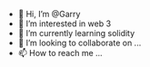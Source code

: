 - 👋 Hi, I’m @Garry
- 👀 I’m interested in web 3
- 🌱 I’m currently learning solidity
- 💞️ I’m looking to collaborate on ...
- 📫 How to reach me ...

<!---
Garry7888/Garry7888 is a ✨ special ✨ repository because its `README.md` (this file) appears on your GitHub profile.
You can click the Preview link to take a look at your changes.
--->
